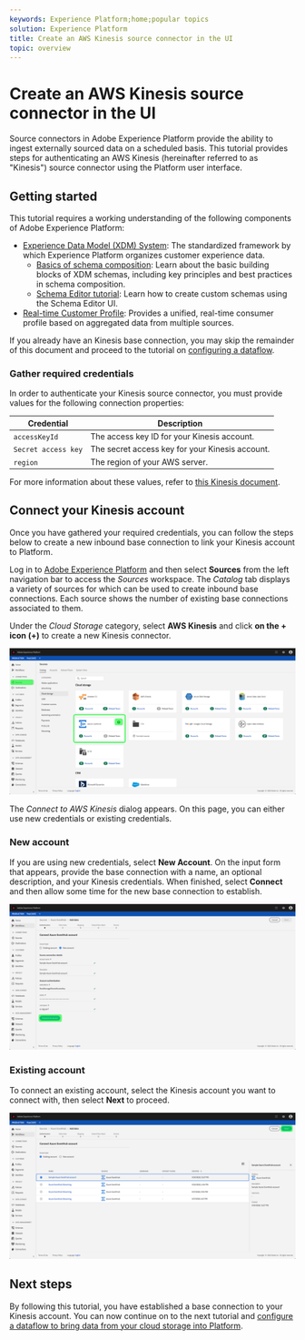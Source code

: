 ```yaml
---
keywords: Experience Platform;home;popular topics
solution: Experience Platform
title: Create an AWS Kinesis source connector in the UI
topic: overview
---
```


# Create an AWS Kinesis source connector in the UI

Source connectors in Adobe Experience Platform provide the ability to ingest externally sourced data on a scheduled basis. This tutorial provides steps for authenticating an AWS Kinesis (hereinafter referred to as "Kinesis") source connector using the Platform user interface.

## Getting started

This tutorial requires a working understanding of the following components of Adobe Experience Platform:

-   [Experience Data Model (XDM) System](../../../../../xdm/home.md): The standardized framework by which Experience Platform organizes customer experience data.
    -   [Basics of schema composition](../../../../../xdm/schema/composition.md): Learn about the basic building blocks of XDM schemas, including key principles and best practices in schema composition.
    -   [Schema Editor tutorial](../../../../../xdm/tutorials/create-schema-ui.md): Learn how to create custom schemas using the Schema Editor UI.
-   [Real-time Customer Profile](../../../../../profile/home.md): Provides a unified, real-time consumer profile based on aggregated data from multiple sources.

If you already have an Kinesis base connection, you may skip the remainder of this document and proceed to the tutorial on [configuring a dataflow](../../dataflow/streaming/cloud-storage.md).

### Gather required credentials

In order to authenticate your Kinesis source connector, you must provide values for the following connection properties:

| Credential | Description |
| ---------- | ----------- |
| `accessKeyId` | The access key ID for your Kinesis account. |
| `Secret access key` | The secret access key for your Kinesis account. |
| `region` | The region of your AWS server. |

For more information about these values, refer to [this Kinesis document](https://docs.aws.amazon.com/streams/latest/dev/getting-started.html).

## Connect your Kinesis account

Once you have gathered your required credentials, you can follow the steps below to create a new inbound base connection to link your Kinesis account to Platform.

Log in to <a href="https://platform.adobe.com" target="_blank">Adobe Experience Platform</a> and then select **Sources** from the left navigation bar to access the *Sources* workspace. The *Catalog* tab displays a variety of sources for which can be used to create inbound base connections. Each source shows the number of existing base connections associated to them.

Under the *Cloud Storage* category, select **AWS Kinesis** and click **on the + icon (+)** to create a new Kinesis connector.

![](../../../../images/tutorials/create/eventhub/catalog.png)

The *Connect to AWS Kinesis* dialog appears. On this page, you can either use new credentials or existing credentials. 

### New account

If you are using new credentials, select **New Account**. On the input form that appears, provide the base connection with a name, an optional description, and your Kinesis credentials. When finished, select **Connect** and then allow some time for the new base connection to establish.

![](../../../../images/tutorials/create/eventhub/new.png)

### Existing account

To connect an existing account, select the Kinesis account you want to connect with, then select **Next** to proceed.

![](../../../../images/tutorials/create/eventhub/existing.png)

## Next steps

By following this tutorial, you have established a base connection to your Kinesis account. You can now continue on to the next tutorial and [configure a dataflow to bring data from your cloud storage into Platform](../../dataflow/streaming/cloud-storage.md).